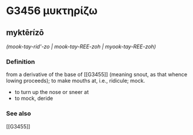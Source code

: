 # G3456 μυκτηρίζω

## myktērízō

_(mook-tay-rid'-zo | mook-tay-REE-zoh | myook-tay-REE-zoh)_

### Definition

from a derivative of the base of [[G3455]] (meaning snout, as that whence lowing proceeds); to make mouths at, i.e., ridicule; mock.

- to turn up the nose or sneer at
- to mock, deride

### See also

[[G3455]]

